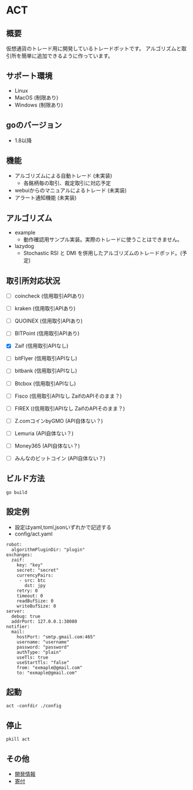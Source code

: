 # ACT

## 概要

仮想通貨のトレード用に開発しているトレードボットです。
アルゴリズムと取引所を簡単に追加できるように作っています。

## サポート環境

 - Linux
 - MacOS (制限あり)
 - Windows (制限あり)

## goのバージョン

 - 1.8以降

## 機能

 - アルゴリズムによる自動トレード (未実装)
   - 各銘柄毎の取引、裁定取引に対応予定
 - webuiからのマニュアルによるトレード (未実装)
 - アラート通知機能 (未実装)

## アルゴリズム

 - example 
   - 動作確認用サンプル実装。実際のトレードに使うことはできません。
 - lazydog
   - Stochastic RSI と DMI を併用したアルゴリズムのトレードボッド。(予定)

## 取引所対応状況

  - [ ] coincheck (信用取引APIあり)  
  - [ ] kraken (信用取引APIあり)
  - [ ] QUOINEX (信用取引APIあり)
  - [ ] BITPoint (信用取引APIあり)
  - [x] Zaif (信用取引APIなし)
  - [ ] bitFlyer (信用取引APIなし)
  - [ ] bitbank (信用取引APIなし)
  - [ ] Btcbox (信用取引APIなし)
  - [ ] Fisco (信用取引APIなし ZaifのAPIそのまま？)
  - [ ] FIREX ((信用取引APIなし ZaifのAPIそのまま？)
  - [ ] Z.comコインbyGMO (API自体ない？)
  - [ ] Lemuria (API自体ない？)
  - [ ] Money365 (API自体ない？)
  - [ ] みんなのビットコイン (API自体ない？)


## ビルド方法

```
go build
```

## 設定例
 - 設定はyaml,toml,jsonいずれかで記述する
 - config/act.yaml

```
robot:
  algorithmPluginDir: "plugin"
exchanges:
  zaif:
    key: "key"
    secret: "secret"
    currencyPairs:
     - src: btc
       dst: jpy
    retry: 0
    timeout: 0
    readBufSize: 0
    writeBufSize: 0
server:
  debug: true
  addrPort: 127.0.0.1:38080
notifier:
  mail:
    hostPort: "smtp.gmail.com:465"
    username: "username"
    password: "password"
    authType: "plain"
    useTls: true
    useStartTls: "false"
    from: "exmaple@gmail.com"
    to: "exmaple@gmail.com"
```

## 起動

```
act -confdir ./config
```

## 停止

```
pkill act
```

## その他

  - [開発情報](/docs/DEVELOP.md)
  - [寄付](/docs/DONATION.md)
